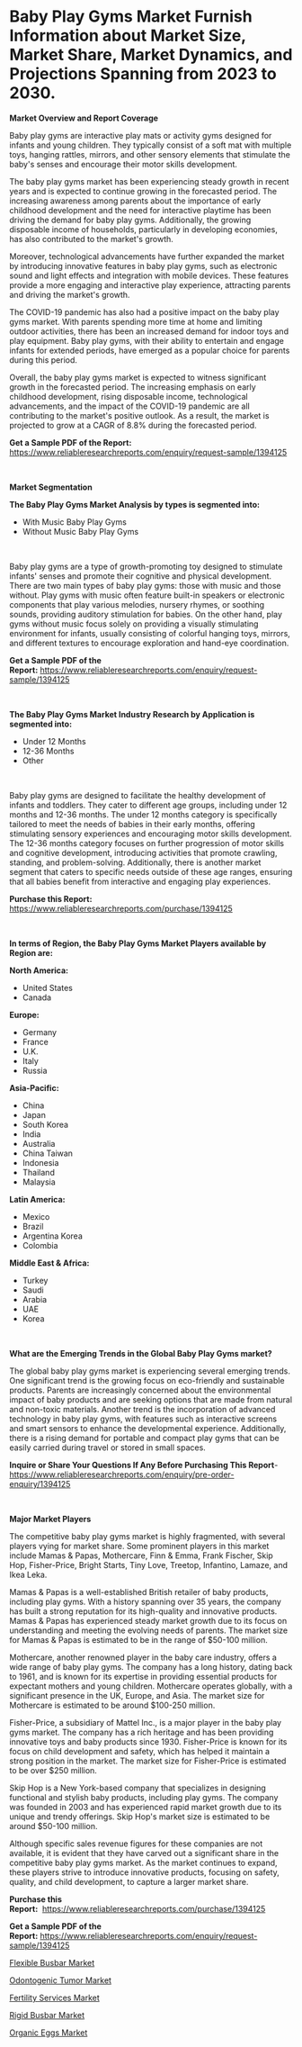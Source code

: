<p><h1>Baby Play Gyms Market Furnish Information about Market Size, Market Share, Market Dynamics, and Projections Spanning from 2023 to 2030.</h1></p><p><strong>Market Overview and Report Coverage</strong></p>
<p><p>Baby play gyms are interactive play mats or activity gyms designed for infants and young children. They typically consist of a soft mat with multiple toys, hanging rattles, mirrors, and other sensory elements that stimulate the baby's senses and encourage their motor skills development.</p><p>The baby play gyms market has been experiencing steady growth in recent years and is expected to continue growing in the forecasted period. The increasing awareness among parents about the importance of early childhood development and the need for interactive playtime has been driving the demand for baby play gyms. Additionally, the growing disposable income of households, particularly in developing economies, has also contributed to the market's growth.</p><p>Moreover, technological advancements have further expanded the market by introducing innovative features in baby play gyms, such as electronic sound and light effects and integration with mobile devices. These features provide a more engaging and interactive play experience, attracting parents and driving the market's growth.</p><p>The COVID-19 pandemic has also had a positive impact on the baby play gyms market. With parents spending more time at home and limiting outdoor activities, there has been an increased demand for indoor toys and play equipment. Baby play gyms, with their ability to entertain and engage infants for extended periods, have emerged as a popular choice for parents during this period.</p><p>Overall, the baby play gyms market is expected to witness significant growth in the forecasted period. The increasing emphasis on early childhood development, rising disposable income, technological advancements, and the impact of the COVID-19 pandemic are all contributing to the market's positive outlook. As a result, the market is projected to grow at a CAGR of 8.8% during the forecasted period.</p></p>
<p><strong>Get a Sample PDF of the Report:</strong> <a href="https://www.reliableresearchreports.com/enquiry/request-sample/1394125">https://www.reliableresearchreports.com/enquiry/request-sample/1394125</a></p>
<p>&nbsp;</p>
<p><strong>Market Segmentation</strong></p>
<p><strong>The Baby Play Gyms Market Analysis by types is segmented into:</strong></p>
<p><ul><li>With Music Baby Play Gyms</li><li>Without Music Baby Play Gyms</li></ul></p>
<p>&nbsp;</p>
<p><p>Baby play gyms are a type of growth-promoting toy designed to stimulate infants' senses and promote their cognitive and physical development. There are two main types of baby play gyms: those with music and those without. Play gyms with music often feature built-in speakers or electronic components that play various melodies, nursery rhymes, or soothing sounds, providing auditory stimulation for babies. On the other hand, play gyms without music focus solely on providing a visually stimulating environment for infants, usually consisting of colorful hanging toys, mirrors, and different textures to encourage exploration and hand-eye coordination.</p></p>
<p><strong>Get a Sample PDF of the Report:</strong>&nbsp;<a href="https://www.reliableresearchreports.com/enquiry/request-sample/1394125">https://www.reliableresearchreports.com/enquiry/request-sample/1394125</a></p>
<p>&nbsp;</p>
<p><strong>The Baby Play Gyms Market Industry Research by Application is segmented into:</strong></p>
<p><ul><li>Under 12 Months</li><li>12-36 Months</li><li>Other</li></ul></p>
<p>&nbsp;</p>
<p><p>Baby play gyms are designed to facilitate the healthy development of infants and toddlers. They cater to different age groups, including under 12 months and 12-36 months. The under 12 months category is specifically tailored to meet the needs of babies in their early months, offering stimulating sensory experiences and encouraging motor skills development. The 12-36 months category focuses on further progression of motor skills and cognitive development, introducing activities that promote crawling, standing, and problem-solving. Additionally, there is another market segment that caters to specific needs outside of these age ranges, ensuring that all babies benefit from interactive and engaging play experiences.</p></p>
<p><strong>Purchase this Report:</strong>&nbsp; <a href="https://www.reliableresearchreports.com/purchase/1394125">https://www.reliableresearchreports.com/purchase/1394125</a></p>
<p>&nbsp;</p>
<p><strong>In terms of Region, the Baby Play Gyms Market Players available by Region are:</strong></p>
<p>
    <p> <strong> North America: </strong>
        <ul>
            <li>United States</li>
            <li>Canada</li>
        </ul>
        </p> 
    <p> <strong> Europe: </strong>
        <ul>
            <li>Germany</li>
            <li>France</li>
            <li>U.K.</li>
            <li>Italy</li>
            <li>Russia</li>
        </ul>
        </p> 
    <p> <strong> Asia-Pacific: </strong>
        <ul>
            <li>China</li>
            <li>Japan</li>
            <li>South Korea</li>
            <li>India</li>
            <li>Australia</li>
            <li>China Taiwan</li>
            <li>Indonesia</li>
            <li>Thailand</li>
            <li>Malaysia</li>
        </ul>
        </p> 
    <p> <strong> Latin America: </strong>
        <ul>
            <li>Mexico</li>
            <li>Brazil</li>
            <li>Argentina Korea</li>
            <li>Colombia</li>
        </ul>
        </p> 
    <p> <strong> Middle East & Africa: </strong>
        <ul>
            <li>Turkey</li>
            <li>Saudi</li>
            <li>Arabia</li>
            <li>UAE</li>
            <li>Korea</li>
        </ul>
    </p>
    </p>
<p>&nbsp;</p>
<p><strong>What are the Emerging Trends in the Global Baby Play Gyms market?</strong></p>
<p><p>The global baby play gyms market is experiencing several emerging trends. One significant trend is the growing focus on eco-friendly and sustainable products. Parents are increasingly concerned about the environmental impact of baby products and are seeking options that are made from natural and non-toxic materials. Another trend is the incorporation of advanced technology in baby play gyms, with features such as interactive screens and smart sensors to enhance the developmental experience. Additionally, there is a rising demand for portable and compact play gyms that can be easily carried during travel or stored in small spaces.</p></p>
<p><strong>Inquire or Share Your Questions If Any Before Purchasing This Report</strong>- <a href="https://www.reliableresearchreports.com/enquiry/pre-order-enquiry/1394125">https://www.reliableresearchreports.com/enquiry/pre-order-enquiry/1394125</a></p>
<p>&nbsp;</p>
<p><strong>Major Market Players</strong></p>
<p><p>The competitive baby play gyms market is highly fragmented, with several players vying for market share. Some prominent players in this market include Mamas & Papas, Mothercare, Finn & Emma, Frank Fischer, Skip Hop, Fisher-Price, Bright Starts, Tiny Love, Treetop, Infantino, Lamaze, and Ikea Leka.</p><p>Mamas & Papas is a well-established British retailer of baby products, including play gyms. With a history spanning over 35 years, the company has built a strong reputation for its high-quality and innovative products. Mamas & Papas has experienced steady market growth due to its focus on understanding and meeting the evolving needs of parents. The market size for Mamas & Papas is estimated to be in the range of $50-100 million.</p><p>Mothercare, another renowned player in the baby care industry, offers a wide range of baby play gyms. The company has a long history, dating back to 1961, and is known for its expertise in providing essential products for expectant mothers and young children. Mothercare operates globally, with a significant presence in the UK, Europe, and Asia. The market size for Mothercare is estimated to be around $100-250 million.</p><p>Fisher-Price, a subsidiary of Mattel Inc., is a major player in the baby play gyms market. The company has a rich heritage and has been providing innovative toys and baby products since 1930. Fisher-Price is known for its focus on child development and safety, which has helped it maintain a strong position in the market. The market size for Fisher-Price is estimated to be over $250 million.</p><p>Skip Hop is a New York-based company that specializes in designing functional and stylish baby products, including play gyms. The company was founded in 2003 and has experienced rapid market growth due to its unique and trendy offerings. Skip Hop's market size is estimated to be around $50-100 million.</p><p>Although specific sales revenue figures for these companies are not available, it is evident that they have carved out a significant share in the competitive baby play gyms market. As the market continues to expand, these players strive to introduce innovative products, focusing on safety, quality, and child development, to capture a larger market share.</p></p>
<p><strong>Purchase this Report:</strong>&nbsp;&nbsp;<a href="https://www.reliableresearchreports.com/purchase/1394125">https://www.reliableresearchreports.com/purchase/1394125</a></p>
<p></p>
<p><strong>Get a Sample PDF of the Report:</strong>&nbsp;<a href="https://www.reliableresearchreports.com/enquiry/request-sample/1394125">https://www.reliableresearchreports.com/enquiry/request-sample/1394125</a></p>
<p><p><a href="https://www.linkedin.com/pulse/flexible-busbar-market-size-2023-2030-global-industrial-hhiee/">Flexible Busbar Market</a></p><p><a href="https://medium.com/@blow.allow.stir/odontogenic-tumor-market-size-growth-forecast-2023-2030-7dcf6cb8544a">Odontogenic Tumor Market</a></p><p><a href="https://medium.com/@favor.case.flash/fertility-services-market-size-growth-forecast-2023-2030-2a7e7ccad3b2">Fertility Services Market</a></p><p><a href="https://www.linkedin.com/pulse/rigid-busbar-market-research-report-unlocks-analysis-financial-qjste/">Rigid Busbar Market</a></p><p><a href="https://www.linkedin.com/pulse/organic-eggs-market-research-report-provides-thorough-industry-oksie/">Organic Eggs Market</a></p></p>